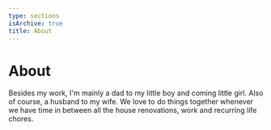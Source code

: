 ```yaml
---
type: sections
isArchive: true
title: About
---
```


# About

Besides my work, I'm mainly a dad to my little boy and coming little girl. Also of course, a husband to my wife. We love to do things together whenever we have time in between all the house renovations, work and recurring life chores.
